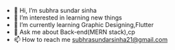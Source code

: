 - 👋 Hi, I’m subhra sundar sinha
- 👀 I’m interested in learning new things 
- 🌱 I’m currently learning Graphic Designing,Flutter
- 💬 Ask me about Back-end(MERN stack),cp
- 📫 How to reach me subhrasundarsinha21@gmail.com

<!---
PavilionRYZ/PavilionRYZ is a ✨ special ✨ repository because its `README.md` (this file) appears on your GitHub profile.
You can click the Preview link to take a look at your changes.
--->
